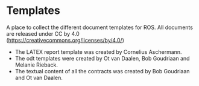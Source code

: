 Templates
=========

A place to collect the different document templates for ROS. All documents are released under CC by 4.0 (https://creativecommons.org/licenses/by/4.0/)

* The LATEX report template was created by Cornelius Aschermann.
* The odt templates were created by Ot van Daalen, Bob Goudriaan and Melanie Rieback.
* The textual content of all the contracts was created by Bob Goudriaan and Ot van Daalen.

